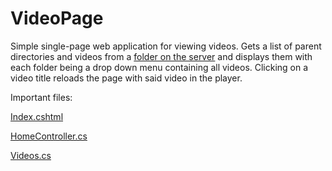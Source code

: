 # VideoPage
Simple single-page web application for viewing videos. Gets a list of parent directories and videos from a [folder on the server](https://github.com/cjohnson57/VideoPage/tree/master/VideoPlayer/Content/Training%20Videos) and displays them with each folder being a drop down menu containing all videos. Clicking on a video title reloads the page with said video in the player. 

Important files: 

[Index.cshtml](https://github.com/cjohnson57/VideoPage/blob/master/VideoPlayer/Views/Home/Index.cshtml)

[HomeController.cs](https://github.com/cjohnson57/VideoPage/blob/master/VideoPlayer/Controllers/HomeController.cs)

[Videos.cs](https://github.com/cjohnson57/VideoPage/blob/master/VideoPlayer/Models/Videos.cs)

